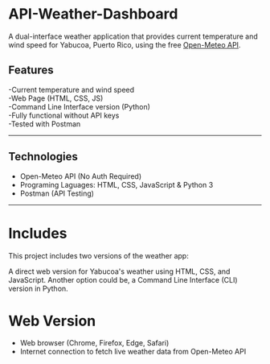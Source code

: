 # API-Weather-Dashboard

A dual-interface weather application that provides current temperature and wind speed for Yabucoa, Puerto Rico, using the free [Open-Meteo API](https://open-meteo.com/).

## Features

-Current temperature and wind speed  
-Web Page (HTML, CSS, JS)  
-Command Line Interface version (Python)  
-Fully functional without API keys  
-Tested with Postman  

---

## Technologies
- Open-Meteo API (No Auth Required)
- Programing Laguages: HTML, CSS, JavaScript & Python 3
- Postman (API Testing)

---

# Includes
This project includes two versions of the weather app:

A direct web version for Yabucoa's weather using HTML, CSS, and JavaScript. Another option could be, a Command Line Interface (CLI) version in Python. 

# Web Version
- Web browser (Chrome, Firefox, Edge, Safari)
- Internet connection to fetch live weather data from Open-Meteo API
